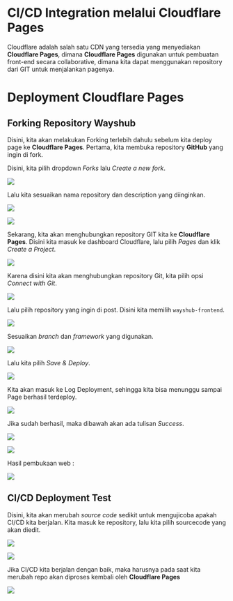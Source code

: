 # CI/CD Integration melalui Cloudflare Pages
Cloudflare adalah salah satu CDN yang tersedia yang menyediakan **Cloudflare Pages**, dimana **Cloudflare Pages** digunakan untuk pembuatan front-end secara collaborative, dimana kita dapat menggunakan repository dari GIT untuk menjalankan pagenya.

# Deployment Cloudflare Pages
## Forking Repository Wayshub
Disini, kita akan melakukan Forking terlebih dahulu sebelum kita deploy page ke **Cloudflare Pages**.
Pertama, kita membuka repository **GitHub** yang ingin di fork.

Disini, kita pilih dropdown _Forks_ lalu _Create a new fork_.

![](https://github.com/ademuh/devops13-dumbways-ade/blob/main/Stage-1/day-5/media/1.png?raw=true)

Lalu kita sesuaikan nama repository dan description yang diinginkan.

![](https://github.com/ademuh/devops13-dumbways-ade/blob/main/Stage-1/day-5/media/2new.png?raw=true)

![](https://github.com/ademuh/devops13-dumbways-ade/blob/main/Stage-1/day-5/media/3.png?raw=true)

Sekarang, kita akan menghubungkan repository GIT kita ke **Cloudflare Pages**.
Disini kita masuk ke dashboard Cloudflare, lalu pilih _Pages_ dan klik _Create a Project_.

![](https://github.com/ademuh/devops13-dumbways-ade/blob/main/Stage-1/day-5/media/6.png?raw=true)

Karena disini kita akan menghubungkan repository Git, kita pilih opsi _Connect with Git_.

![](https://github.com/ademuh/devops13-dumbways-ade/blob/main/Stage-1/day-5/media/7.png?raw=true)

Lalu pilih repository yang ingin di post. Disini kita memilih `wayshub-frontend`.

![](https://github.com/ademuh/devops13-dumbways-ade/blob/main/Stage-1/day-5/media/8.png?raw=true)

Sesuaikan _branch_ dan _framework_ yang digunakan.

![](https://github.com/ademuh/devops13-dumbways-ade/blob/main/Stage-1/day-5/media/9.png?raw=true)

Lalu kita pilih _Save & Deploy_.

![](https://github.com/ademuh/devops13-dumbways-ade/blob/main/Stage-1/day-5/media/10.png?raw=true)

Kita akan masuk ke Log Deployment, sehingga kita bisa menunggu sampai Page berhasil terdeploy.

![](https://github.com/ademuh/devops13-dumbways-ade/blob/main/Stage-1/day-5/media/11.png?raw=true)

Jika sudah berhasil, maka dibawah akan ada tulisan _Success_.

![](https://github.com/ademuh/devops13-dumbways-ade/blob/main/Stage-1/day-5/media/13.png?raw=true)

![](https://github.com/ademuh/devops13-dumbways-ade/blob/main/Stage-1/day-5/media/14.png?raw=true)

Hasil pembukaan web :

![](https://github.com/ademuh/devops13-dumbways-ade/blob/main/Stage-1/day-5/media/15.png?raw=true)

## CI/CD Deployment Test

Disini, kita akan merubah _source code_ sedikit untuk mengujicoba apakah CI/CD kita berjalan.
Kita masuk ke repository, lalu kita pilih sourcecode yang akan diedit.

![](https://github.com/ademuh/devops13-dumbways-ade/blob/main/Stage-1/day-5/media/16.png?raw=true)

![](https://github.com/ademuh/devops13-dumbways-ade/blob/main/Stage-1/day-5/media/17.png?raw=true)

Jika CI/CD kita berjalan dengan baik, maka harusnya pada saat kita merubah repo akan diproses kembali oleh **Cloudflare Pages**

![](https://github.com/ademuh/devops13-dumbways-ade/blob/main/Stage-1/day-5/media/18.png?raw=true)
